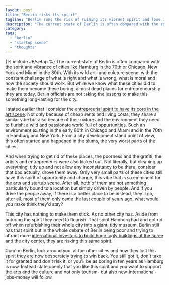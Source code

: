 ```yaml
---
layout: post
title: "Berlin risks its spirit"
tagline: "Berlin runs the risk of ruining its vibrant spirit and lose it forever. But there is still chance to make this something permanent. "
description: "The current state of Berlin is often compared with the spirit and vibrance of cities like Hamburg in the 70th or Chicago, New York and Miami in the 80th. With its wild art- and culuture scene, with the constant challange of what is right and what is wrong, what is moral and how the society should work. But while we know what these cities did to make them become these boring, almost dead places for entrepreneurship they are today, Berlin officials are not taking the lessons to make this something long-lasting for the city."
category: 
tags: 
  - "berlin"
  - "startup scene"
  - "thoughts"
---
```

{% include JB/setup %}
The current state of Berlin is often compared with the spirit and vibrance of cities like Hamburg in the 70th or Chicago, New York and Miami in the 80th. With its wild art- and culuture scene, with the constant challange of what is right and what is wrong, what is moral and how the society should work. But while we know what these cities did to make them become these boring, almost dead places for entrepreneurship they are today, Berlin officials are not taking the lessons to make this something long-lasting for the city.

I stated earlier that I consider the [entrepreurial spirit to have its core in the art scene](/2012/05/30/entrepreneursip-is-english-for-fixing-real-world-problems/). Not only because of cheap rents and living costs, they share a similar vibe but also becaue of their nature and the environment they need to flurish: a wild and passionate world full of oppurtunities. Such an environment existing in the early 80th in Chicago and Miami and in the 70th in Hamburg and New York. From a city development stand point of view, this often started and happened in the slums, the very worst parts of the cities.

And when trying to get rid of these places, the poorness and the grafiti, the artists and entrepreneurs were also kicked out. Not literally, but cleaning up everything, tidy up and not allow any inconsistancy to be there, consider that bad actually, drove them away. Only very small parts of these cities still have this spirit of opportunity and change, this vibe that is so emminent for the arts and startup scene. After all, both of them are not something particularly bound to a location but simply driven by people. And if you drive the people away, if there is a better place to be instead, they'll go, after all, most of them only came the last couple of years ago, what would you make think they'd stay?

This city has nothing to make them stick. As no other city has. Aside from nuturing the spirit they need to flourish. That spirit Hamburg had and got rid off when refurbishing their whole city into a giant, tidy museum. Berlin still has that spirit but in the whole debate of Berlin being poor and trying to attract more [international investors to build huge, ugly buildings at the spree](http://www.tagesspiegel.de/berlin/mediaspree-entwicklung-buerotuerme-bedrohen-yaam-projekt/7166554.html) and the city center, they are risking this same spirit.

Com'on Berlin, look around you, at the other cities and how they lost this spirit they are now desperately trying to win back. You still got it, don't take it for granted and don't risk it, or you'll be as boring in ten years as Hamburg is now. Instead state openly that you like this spirit and you want to support the arts and the culture and not only tourism- but also new-international-jobs-money will follow. 
